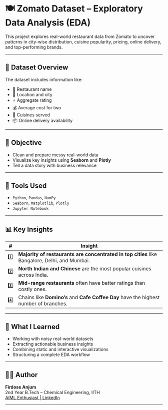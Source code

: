# 🍽️ Zomato Dataset – Exploratory Data Analysis (EDA)

This project explores real-world restaurant data from Zomato to uncover patterns in city-wise distribution, cuisine popularity, pricing, online delivery, and top-performing brands.

---

## 📁 Dataset Overview

The dataset includes information like:
- 🍴 Restaurant name
- 📍 Location and city
- ⭐ Aggregate rating
- 💰 Average cost for two
- 🍜 Cuisines served
- 📦 Online delivery availability

---

## 🧪 Objective

- Clean and prepare messy real-world data
- Visualize key insights using **Seaborn** and **Plotly**
- Tell a data story with business relevance

---

## 🔧 Tools Used

- `Python`, `Pandas`, `NumPy`
- `Seaborn`, `Matplotlib`, `Plotly`
- `Jupyter Notebook`

---

## 📊 Key Insights

| # | Insight |
|---|---------|
| 1️⃣ | **Majority of restaurants are concentrated in top cities** like Bangalore, Delhi, and Mumbai. |
| 2️⃣ | **North Indian and Chinese** are the most popular cuisines across India. |
| 3️⃣ | **Mid-range restaurants** often have better ratings than costly ones. |
| 4️⃣ | Chains like **Domino’s** and **Cafe Coffee Day** have the highest number of branches. |

---

## 🧠 What I Learned

- Working with noisy real-world datasets
- Extracting actionable business insights
- Combining static and interactive visualizations
- Structuring a complete EDA workflow

---


## 🧑‍💻 Author

**Firdose Anjum**  
2nd Year B.Tech – Chemical Engineering, IITH  
[AIML Enthusiast | LinkedIn](linkedin.com/in/firdose-anjum-ml)

---
